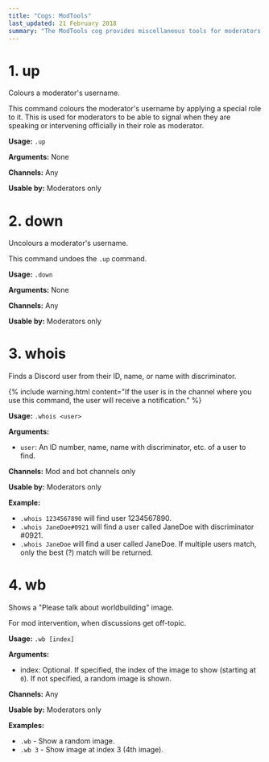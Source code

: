 ```yaml
---
title: "Cogs: ModTools"
last_updated: 21 February 2018
summary: "The ModTools cog provides miscellaneous tools for moderators."
---
```


# 1. up

Colours a moderator's username.

This command colours the moderator's username by applying a special role to it. This is used for moderators to be able to signal when they are speaking or intervening officially in their role as moderator.

**Usage:** `.up`

**Arguments:** None

**Channels:** Any

**Usable by:** Moderators only

# 2. down

Uncolours a moderator's username.

This command undoes the `.up` command.

**Usage:** `.down`

**Arguments:** None

**Channels:** Any

**Usable by:** Moderators only

# 3. whois

Finds a Discord user from their ID, name, or name with discriminator.

{% include warning.html content="If the user is in the channel where you use this command, the user will receive a notification." %}

**Usage:** `.whois <user>`

**Arguments:**
* `user`: An ID number, name, name with discriminator, etc. of a user to find.

**Channels:** Mod and bot channels only

**Usable by:** Moderators only

**Example:**
* `.whois 1234567890` will find user 1234567890.
* `.whois JaneDoe#0921` will find a user called JaneDoe with discriminator #0921.
* `.whois JaneDoe` will find a user called JaneDoe. If multiple users match, only the best (?) match will be returned.

# 4. wb

Shows a "Please talk about worldbuilding" image.
        
For mod intervention, when discussions get off-topic.

**Usage:** `.wb [index]`
        
**Arguments:**
* index: Optional. If specified, the index of the image to show (starting at `0`). If not specified, a random image is shown.

**Channels:** Any

**Usable by:** Moderators only

**Examples:**
* `.wb` - Show a random image.
* `.wb 3` - Show image at index 3 (4th image).
